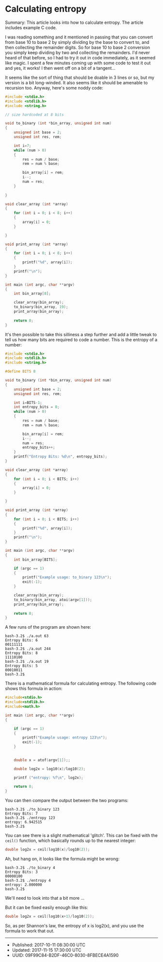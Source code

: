 # Calculating entropy

Summary: This article looks into how to calculate entropy. The article
includes example C code.

I was reading something and it mentioned in passing that you can
convert from base 10 to base 2 by simply dividing by the base to
convert to, and then collecting the remainder digits. So for base 10
to base 2 conversion you simply keep dividing by two and collecting
the remainders. I'd never heard of that before, so I had to try it out
in code immediately, as it seemed like magic. I spent a few minutes
coming up with some code to test it out and yes, it works! I then went
off on a bit of a tangent...

It seems like the sort of thing that should be doable in 3 lines or
so, but my version is a bit long-winded. It also seems like it should
be amenable to recursion too. Anyway, here's some noddy code:

```C
#include <stdio.h>
#include <stdlib.h>
#include <string.h>

// size hardcoded at 8 bits

void to_binary (int *bin_array, unsigned int num)
{
    unsigned int base = 2;
    unsigned int res, rem;

    int i=7;
    while (num > 0)
    {
        res = num / base;
        rem = num % base;

        bin_array[i] = rem;
        i--;
        num = res;
    }
    
}

void clear_array (int *array)
{
    for (int i = 0; i < 8; i++)
    {
        array[i] = 0;
    }

}

void print_array (int *array)
{
    for (int i = 0; i < 8; i++)
    {
        printf("%d", array[i]);
    }
    printf("\n");    
}

int main (int argc, char **argv)
{
    int bin_array[8];

    clear_array(bin_array);
    to_binary(bin_array, 19);
    print_array(bin_array);
    
    return 0;
}
```

It's then possible to take this silliness a step further and add a
little tweak to tell us how many bits are required to code a
number. This is the entropy of a number:

```C
#include <stdio.h>
#include <stdlib.h>
#include <string.h>

#define BITS 8

void to_binary (int *bin_array, unsigned int num)
{
    unsigned int base = 2;
    unsigned int res, rem;

    int i=BITS-1;
    int entropy_bits = 0;
    while (num > 0)
    {
        res = num / base;
        rem = num % base;

        bin_array[i] = rem;
        i--;
        num = res;
        entropy_bits++;
    }
    printf("Entropy Bits: %d\n", entropy_bits);
}

void clear_array (int *array)
{
    for (int i = 0; i < BITS; i++)
    {
        array[i] = 0;
    }

}

void print_array (int *array)
{
    for (int i = 0; i < BITS; i++)
    {
        printf("%d", array[i]);
    }
    printf("\n");    
}

int main (int argc, char **argv)
{
    int bin_array[BITS];

    if (argc == 1)
    {
        printf("Example usage: to_binary 123\n");
        exit(-1);
    }

    clear_array(bin_array);
    to_binary(bin_array, atoi(argv[1]));
    print_array(bin_array);
    
    return 0;
}
```

A few runs of the program are shown here:

``` shell
bash-3.2$ ./a.out 63
Entropy Bits: 6
00111111
bash-3.2$ ./a.out 244
Entropy Bits: 8
11110100
bash-3.2$ ./a.out 19
Entropy Bits: 5
00010011
bash-3.2$
```

There is a mathematical formula for calculating entropy. The following
code shows this formula in action:

``` C
#include<stdio.h>
#include<stdlib.h>
#include<math.h>

int main (int argc, char **argv)
{

    if (argc == 1)
    {
        printf("Example usage: entropy 123\n");
        exit(-1);
    }

    
    double x = atof(argv[1]);;

    double log2x = log10(x)/log10(2);

    printf ("entropy: %f\n", log2x);
    
    return 0;
}
```
You can then compare the output between the two programs:

``` shell
bash-3.2$ ./to_binary 123
Entropy Bits: 7
bash-3.2$ ./entropy 123
entropy: 6.942515
bash-3.2$
```

You can see there is a slight mathematical 'glitch'. This can be fixed
with the `ceil()` function, which basically rounds up to the nearest
integer:

``` C
double log2x = ceil(log10(x)/log10(2));
```

Ah, but hang on, it looks like the formula might be wrong:

``` shell
bash-3.2$ ./to_binary 4
Entropy Bits: 3
00000100
bash-3.2$ ./entropy 4
entropy: 2.000000
bash-3.2$ 
```

We'll need to look into that a bit more ...

But it can be fixed easily enough like this:

``` C
double log2x = ceil(log10(x+1)/log10(2));
```

So, as per Shannon's law, the entropy of x is log2(x), and you use the
formula to work that out.

---
* Published: 2017-10-11 08:30:00 UTC
* Updated: 2017-11-15 17:30:00 UTC
* UUID: 09F99C84-B2DF-46C0-8030-8FBECE4A1590
